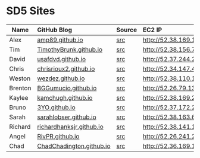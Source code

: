 # SD5 Sites

| Name     |  GitHub Blog                         			| Source                 | EC2 IP               | EC2 (or other)Hostname       |
| -------- | :------------------------------------ 			| :-----                 | :--------------      | :----------        |
| Alex     | [amp89.github.io][amp89]    								|[src][amp89gh]          | http://52.38.169.195 | http://www.alexmpeterson.com   |
| Tim      | [TimothyBrunk.github.io][TimothyBrunk]     |[src][TimothyBrunkgh]   | http://52.38.156.79  | http://timothybrunk.com |
| David    | [usafdvd.github.io][usafdvd]    						|[src][usafdvdgh]        | http://52.37.244.220 | http://davidaviladevelopment.com |
| Chris    | [chrisrioux2.github.io][chrisrioux2]       |[src][chrisrioux2gh]    | http://52.34.147.40  |                    |
| Weston   | [wezdez.github.io][wezdez]                 |[src][wezdezgh]         | http://52.38.110.113 |                    |
| Brenton  | [BGGumucio.github.io][BGGumucio]         	|[src][BGGumuciogh]      | http://52.26.79.13   |                    |
| Kaylee   | [kamchugh.github.io][kamchugh]    					|[src][kamchughgh]       | http://52.38.169.223 |  http://kayleemchugh.com |
| Bruno    | [3YO.github.io][3YO]    										|[src][3YOgh]            | http://52.37.172.255 |                    |
| Sarah    | [sarahlobser.github.io][sarahlobser]    		|[src][sarahlobsergh]    | http://52.38.163.64  |                    |
| Richard  | [richardhanksjr.github.io][richardhanksjr] |[src][richardhanksjrgh] | http://52.38.141.145 | http://richardhanks.me |
| Angel    | [RivPR.github.io][RivPR]    								|[src][RivPRgh]          | http://52.26.241.225 | http://ARMoreira.com |
| Chad     | [ChadChadington.github.io][ChadChadington]	|[src][ChadChadingtongh] | http://52.36.169.185 | http://www.chadarroyo.com |


[amp89]: http://amp89.github.io
[TimothyBrunk]: http://TimothyBrunk.github.io
[usafdvd]: http://usafdvd.github.io
[chrisrioux2]: http://chrisrioux2.github.io
[wezdez]: http://wezdez.github.io
[BGGumucio]: http://BGGumucio.github.io
[kamchugh]: http://kamchugh.github.io
[3YO]: http://3YO.github.io
[sarahlobser]: http://sarahlobser.github.io
[richardhanksjr]: http://richardhanksjr.github.io
[RivPR]: http://RivPR.github.io
[ChadChadington]: http://ChadChadington.github.io

[amp89gh]: https://github.com/amp89/amp89.github.io
[TimothyBrunkgh]: https://github.com/TimothyBrunk/TimothyBrunk.github.io
[usafdvdgh]: https://github.com/usafdvd/usafdvd.github.io
[chrisrioux2gh]: https://github.com/chrisrioux2/chrisrioux2.github.io
[wezdezgh]: https://github.com/wezdez/wezdez.github.io
[BGGumuciogh]: https://github.com/BGGumucio/BGGumucio.github.io
[kamchughgh]: https://github.com/kamchugh/kamchugh.github.io
[3YOgh]: https://github.com/3YO/3YO.github.io
[sarahlobsergh]: https://github.com/sarahlobser/sarahlobser.github.io
[richardhanksjrgh]: https://github.com/richardhanksjr/richardhanksjr.github.io
[RivPRgh]: https://github.com/RivPR/RivPR.github.io
[ChadChadingtongh]: https://github.com/orgs/SkillDistillery/people/ChadChadington

